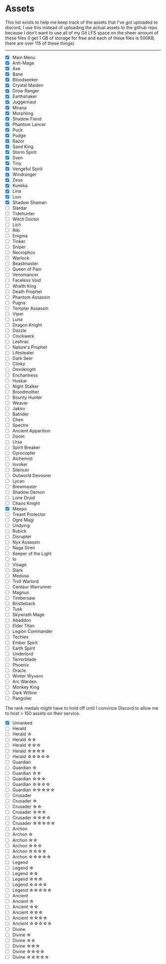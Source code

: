 Assets
===========
This list exists to help me keep track of the assets that I've got uploaded to discord,
I use this instead of uploading the actual assets to the github repo because I don't want
to use all of my Git LFS space on the sheer amount of these files (I get 1 GB of storage
for free and each of these files is 500KB, there are over 115 of these things)

-----------
- [x] Main Menu
- [x] Anti-Mage
- [x] Axe
- [x] Bane
- [x] Bloodseeker
- [x] Crystal Maiden
- [x] Drow Ranger
- [x] Earthshaker
- [x] Juggernaut
- [x] Mirana
- [x] Morphling
- [x] Shadow Fiend
- [x] Phantom Lancer
- [x] Puck
- [x] Pudge
- [x] Razor
- [x] Sand King
- [x] Storm Spirit
- [x] Sven
- [x] Tiny
- [x] Vengeful Spirit
- [x] Windranger
- [x] Zeus
- [x] Kunkka
- [x] Lina
- [x] Lion
- [x] Shadow Shaman
- [ ] Slardar
- [ ] Tidehunter
- [ ] Witch Doctor
- [ ] Lich
- [ ] Riki
- [ ] Enigma
- [ ] Tinker
- [ ] Sniper
- [ ] Necrophos
- [ ] Warlock
- [ ] Beastmaster
- [ ] Queen of Pain
- [ ] Venomancer
- [ ] Faceless Void
- [ ] Wraith King
- [ ] Death Prophet
- [ ] Phantom Assassin
- [ ] Pugna
- [ ] Templar Assassin
- [ ] Viper
- [ ] Luna
- [ ] Dragon Knight
- [ ] Dazzle
- [ ] Clockwerk
- [ ] Leshrac
- [ ] Nature's Prophet
- [ ] Lifestealer
- [ ] Dark Seer
- [ ] Clinkz
- [ ] Omniknight
- [ ] Enchantress
- [ ] Huskar
- [ ] Night Stalker
- [ ] Broodmother
- [ ] Bounty Hunter
- [ ] Weaver
- [ ] Jakiro
- [ ] Batrider
- [ ] Chen
- [ ] Spectre
- [ ] Ancient Apparition
- [ ] Doom
- [ ] Ursa
- [ ] Spirit Breaker
- [ ] Gyrocopter
- [ ] Alchemist
- [ ] Invoker
- [ ] Silencer
- [ ] Outworld Devourer
- [ ] Lycan
- [ ] Brewmaster
- [ ] Shadow Demon
- [ ] Lone Druid
- [ ] Chaos Knight
- [x] Meepo
- [ ] Treant Protector
- [ ] Ogre Magi
- [ ] Undying
- [ ] Rubick
- [ ] Disrupter
- [ ] Nyx Assassin
- [ ] Naga Siren
- [ ] Keeper of the Light
- [ ] Io
- [ ] Visage
- [ ] Slark
- [ ] Medusa
- [ ] Troll Warlord
- [ ] Centaur Warrunner
- [ ] Magnus
- [ ] Timbersaw
- [ ] Bristleback
- [ ] Tusk
- [ ] Skywrath Mage
- [ ] Abaddon
- [ ] Elder Titan
- [ ] Legion Commander
- [ ] Techies
- [ ] Ember Spirit
- [ ] Earth Spirit
- [ ] Underlord
- [ ] Terrorblade
- [ ] Phoenix
- [ ] Oracle
- [ ] Winter Wyvern
- [ ] Arc Warden
- [ ] Monkey King
- [ ] Dark Willow
- [ ] Pangolier

The rank medals might have to hold off until I convince Discord to allow me to
host > 150 assets on their service.
- [x] Unranked
- [ ] Herald
- [ ] Herald ☆
- [ ] Herald ☆☆
- [ ] Herald ☆☆☆
- [ ] Herald ☆☆☆☆
- [ ] Herald ☆☆☆☆☆
- [ ] Guardian
- [ ] Guardian ☆
- [ ] Guardian ☆☆
- [ ] Guardian ☆☆☆
- [ ] Guardian ☆☆☆☆
- [ ] Guardian ☆☆☆☆☆
- [ ] Crusader
- [ ] Crusader ☆
- [ ] Crusader ☆☆
- [ ] Crusader ☆☆☆
- [ ] Crusader ☆☆☆☆
- [ ] Crusader ☆☆☆☆☆
- [ ] Archon
- [ ] Archon ☆
- [ ] Archon ☆☆
- [ ] Archon ☆☆☆
- [ ] Archon ☆☆☆☆
- [ ] Archon ☆☆☆☆☆
- [ ] Legend
- [ ] Legend ☆
- [ ] Legend ☆☆
- [ ] Legend ☆☆☆
- [ ] Legend ☆☆☆☆
- [ ] Legend ☆☆☆☆☆
- [ ] Ancient
- [ ] Ancient ☆
- [ ] Ancient ☆☆
- [ ] Ancient ☆☆☆
- [ ] Ancient ☆☆☆☆
- [ ] Ancient ☆☆☆☆☆
- [ ] Divine
- [ ] Divine ☆
- [ ] Divine ☆☆
- [ ] Divine ☆☆☆
- [ ] Divine ☆☆☆☆
- [ ] Divine ☆☆☆☆☆